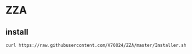 # ZZA

## install 
```bash
curl https://raw.githubusercontent.com/V70024/ZZA/master/Installer.sh | bash
```
